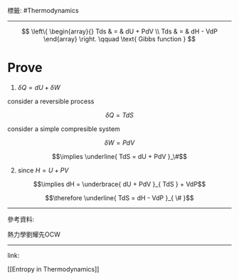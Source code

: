 標籤: #Thermodynamics 

---

$$
\left\{
	\begin{array}{}
		Tds & = & dU + PdV \\
		Tds & = & dH - VdP
	\end{array}
\right.
\qquad
\text{ Gibbs function }
$$

# Prove

1. $\delta Q = dU + \delta W$

consider a reversible process

$$\delta Q = TdS$$

consider a simple compresible system

$$\delta W = PdV$$

$$\implies \underline{ TdS = dU + PdV }_\#$$

2. since $H = U + PV$

$$\implies dH = \underbrace{ dU + PdV }_{ TdS } + VdP$$

$$\therefore \underline{ TdS = dH - VdP }_{ \# }$$

---

參考資料:

熱力學劉耀先OCW

---

link:

[[Entropy in Thermodynamics]]